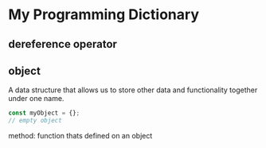 # My Programming Dictionary

## dereference operator

## object

A data structure that allows us to store other data and functionality together under one name.

```javascript
const myObject = {}; 
// empty object 
```


method: function thats defined on an object